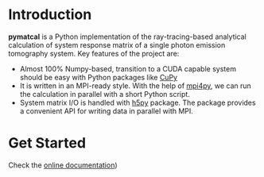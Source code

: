 
# Introduction

**pymatcal** is a Python implementation of the ray-tracing-based analytical calculation of system response matrix of a single photon emission tomography system. Key features of the project are:
- Almost 100% Numpy-based, transition to a CUDA capable system should be easy with Python packages like [CuPy](https://cupy.dev/)
- It is written in an MPI-ready style. With the help of [mpi4py](https://mpi4py.readthedocs.io/en/stable/), we can run the calculation in parallel with a short Python script.
- System matrix I/O is handled with [h5py](https://docs.h5py.org/en/stable/) package. The package provides a convenient API for writing data in parallel with MPI.



# Get Started 
Check the [online documentation](https://spebt.github.io/pymatcal/))
